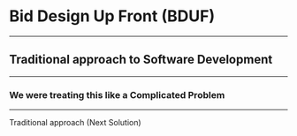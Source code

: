 
# Bid Design Up Front (BDUF)
---
## Traditional approach to Software Development

---
### We were treating this like a Complicated Problem

---
Traditional approach (Next Solution)
